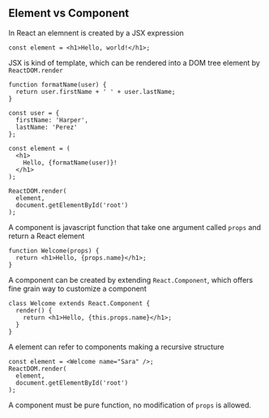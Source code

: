 ## Element vs Component

In React an elemnent is created by a JSX expression

    const element = <h1>Hello, world!</h1>;
    
JSX is kind of template, which can be rendered into a DOM tree element by `ReactDOM.render`

    function formatName(user) {
      return user.firstName + ' ' + user.lastName;
    }

    const user = {
      firstName: 'Harper',
      lastName: 'Perez'
    };

    const element = (
      <h1>
        Hello, {formatName(user)}!
      </h1>
    );

    ReactDOM.render(
      element,
      document.getElementById('root')
    );
    
A component is javascript function that take one argument called `props` and return a React element

    function Welcome(props) {
      return <h1>Hello, {props.name}</h1>;
    }

A component can be created by extending `React.Component`, which offers fine grain way to customize a component

    class Welcome extends React.Component {
      render() {
        return <h1>Hello, {this.props.name}</h1>;
      }
    }
    
A element can refer to components making a recursive structure

    const element = <Welcome name="Sara" />;
    ReactDOM.render(
      element,
      document.getElementById('root')
    );

A component must be pure function, no modification of `props` is allowed.
